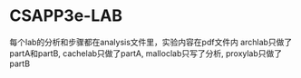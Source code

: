 # CSAPP3e-LAB
每个lab的分析和步骤都在analysis文件里，实验内容在pdf文件内
archlab只做了partA和partB,
cachelab只做了partA,
malloclab只写了分析,
proxylab只做了partB
